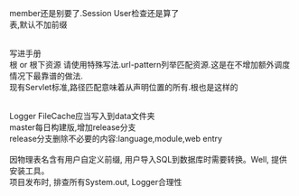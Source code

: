 member还是别要了.Session User检查还是算了<br/>
表,默认不加前缀<br/>

<br/>
写进手册<br/>
根 or 根下资源 请使用特殊写法.url-pattern列举匹配资源.这是在不增加额外调度情况下最靠谱的做法.<br/>
现有Servlet标准,路径匹配意味着从声明位置的所有.根也是这样的<br/>
<br/>

Logger FileCache应当写入到data文件夹<br/>
master每日构建版,增加release分支<br/>
release分支删除不必要的内容:language,module,web entry<br/>
<br/>
因物理表名含有用户自定义前缀, 用户导入SQL到数据库时需要转换。Well, 提供安装工具。<br/>
项目发布时, 排查所有System.out, Logger合理性<br/>